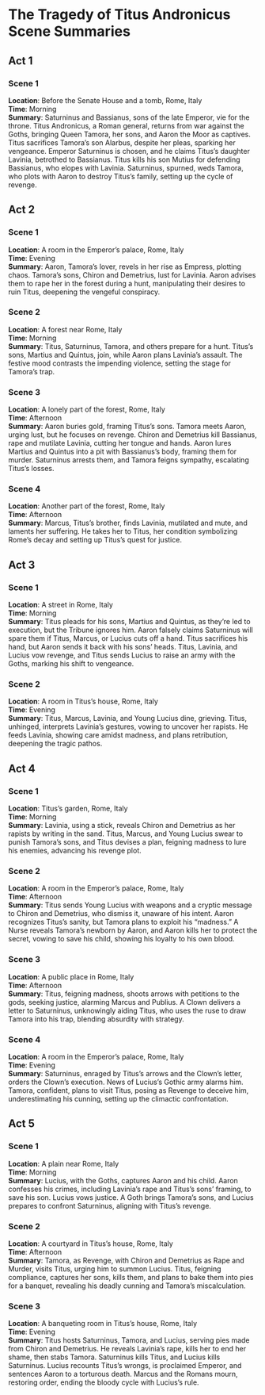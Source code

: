 # The Tragedy of Titus Andronicus Scene Summaries

## Act 1

### Scene 1

**Location**: Before the Senate House and a tomb, Rome, Italy  
**Time**: Morning  
**Summary**: Saturninus and Bassianus, sons of the late Emperor, vie for the throne. Titus Andronicus, a Roman general, returns from war against the Goths, bringing Queen Tamora, her sons, and Aaron the Moor as captives. Titus sacrifices Tamora’s son Alarbus, despite her pleas, sparking her vengeance. Emperor Saturninus is chosen, and he claims Titus’s daughter Lavinia, betrothed to Bassianus. Titus kills his son Mutius for defending Bassianus, who elopes with Lavinia. Saturninus, spurned, weds Tamora, who plots with Aaron to destroy Titus’s family, setting up the cycle of revenge.

## Act 2

### Scene 1

**Location**: A room in the Emperor’s palace, Rome, Italy  
**Time**: Evening  
**Summary**: Aaron, Tamora’s lover, revels in her rise as Empress, plotting chaos. Tamora’s sons, Chiron and Demetrius, lust for Lavinia. Aaron advises them to rape her in the forest during a hunt, manipulating their desires to ruin Titus, deepening the vengeful conspiracy.

### Scene 2

**Location**: A forest near Rome, Italy  
**Time**: Morning  
**Summary**: Titus, Saturninus, Tamora, and others prepare for a hunt. Titus’s sons, Martius and Quintus, join, while Aaron plans Lavinia’s assault. The festive mood contrasts the impending violence, setting the stage for Tamora’s trap.

### Scene 3

**Location**: A lonely part of the forest, Rome, Italy  
**Time**: Afternoon  
**Summary**: Aaron buries gold, framing Titus’s sons. Tamora meets Aaron, urging lust, but he focuses on revenge. Chiron and Demetrius kill Bassianus, rape and mutilate Lavinia, cutting her tongue and hands. Aaron lures Martius and Quintus into a pit with Bassianus’s body, framing them for murder. Saturninus arrests them, and Tamora feigns sympathy, escalating Titus’s losses.

### Scene 4

**Location**: Another part of the forest, Rome, Italy  
**Time**: Afternoon  
**Summary**: Marcus, Titus’s brother, finds Lavinia, mutilated and mute, and laments her suffering. He takes her to Titus, her condition symbolizing Rome’s decay and setting up Titus’s quest for justice.

## Act 3

### Scene 1

**Location**: A street in Rome, Italy  
**Time**: Morning  
**Summary**: Titus pleads for his sons, Martius and Quintus, as they’re led to execution, but the Tribune ignores him. Aaron falsely claims Saturninus will spare them if Titus, Marcus, or Lucius cuts off a hand. Titus sacrifices his hand, but Aaron sends it back with his sons’ heads. Titus, Lavinia, and Lucius vow revenge, and Titus sends Lucius to raise an army with the Goths, marking his shift to vengeance.

### Scene 2

**Location**: A room in Titus’s house, Rome, Italy  
**Time**: Evening  
**Summary**: Titus, Marcus, Lavinia, and Young Lucius dine, grieving. Titus, unhinged, interprets Lavinia’s gestures, vowing to uncover her rapists. He feeds Lavinia, showing care amidst madness, and plans retribution, deepening the tragic pathos.

## Act 4

### Scene 1

**Location**: Titus’s garden, Rome, Italy  
**Time**: Morning  
**Summary**: Lavinia, using a stick, reveals Chiron and Demetrius as her rapists by writing in the sand. Titus, Marcus, and Young Lucius swear to punish Tamora’s sons, and Titus devises a plan, feigning madness to lure his enemies, advancing his revenge plot.

### Scene 2

**Location**: A room in the Emperor’s palace, Rome, Italy  
**Time**: Afternoon  
**Summary**: Titus sends Young Lucius with weapons and a cryptic message to Chiron and Demetrius, who dismiss it, unaware of his intent. Aaron recognizes Titus’s sanity, but Tamora plans to exploit his “madness.” A Nurse reveals Tamora’s newborn by Aaron, and Aaron kills her to protect the secret, vowing to save his child, showing his loyalty to his own blood.

### Scene 3

**Location**: A public place in Rome, Italy  
**Time**: Afternoon  
**Summary**: Titus, feigning madness, shoots arrows with petitions to the gods, seeking justice, alarming Marcus and Publius. A Clown delivers a letter to Saturninus, unknowingly aiding Titus, who uses the ruse to draw Tamora into his trap, blending absurdity with strategy.

### Scene 4

**Location**: A room in the Emperor’s palace, Rome, Italy  
**Time**: Evening  
**Summary**: Saturninus, enraged by Titus’s arrows and the Clown’s letter, orders the Clown’s execution. News of Lucius’s Gothic army alarms him. Tamora, confident, plans to visit Titus, posing as Revenge to deceive him, underestimating his cunning, setting up the climactic confrontation.

## Act 5

### Scene 1

**Location**: A plain near Rome, Italy  
**Time**: Morning  
**Summary**: Lucius, with the Goths, captures Aaron and his child. Aaron confesses his crimes, including Lavinia’s rape and Titus’s sons’ framing, to save his son. Lucius vows justice. A Goth brings Tamora’s sons, and Lucius prepares to confront Saturninus, aligning with Titus’s revenge.

### Scene 2

**Location**: A courtyard in Titus’s house, Rome, Italy  
**Time**: Afternoon  
**Summary**: Tamora, as Revenge, with Chiron and Demetrius as Rape and Murder, visits Titus, urging him to summon Lucius. Titus, feigning compliance, captures her sons, kills them, and plans to bake them into pies for a banquet, revealing his deadly cunning and Tamora’s miscalculation.

### Scene 3

**Location**: A banqueting room in Titus’s house, Rome, Italy  
**Time**: Evening  
**Summary**: Titus hosts Saturninus, Tamora, and Lucius, serving pies made from Chiron and Demetrius. He reveals Lavinia’s rape, kills her to end her shame, then stabs Tamora. Saturninus kills Titus, and Lucius kills Saturninus. Lucius recounts Titus’s wrongs, is proclaimed Emperor, and sentences Aaron to a torturous death. Marcus and the Romans mourn, restoring order, ending the bloody cycle with Lucius’s rule.
